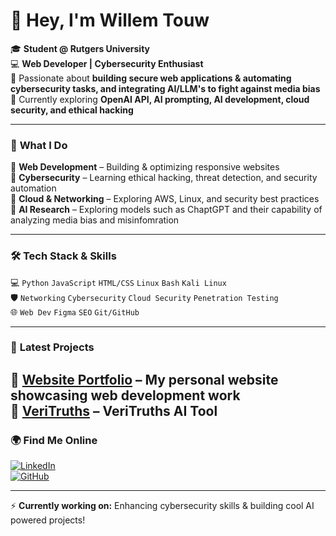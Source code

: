 # 👋 Hey, I'm Willem Touw  

🎓 **Student @ Rutgers University**  
💻 **Web Developer | Cybersecurity Enthusiast**  
🔹 Passionate about **building secure web applications & automating cybersecurity tasks, and integrating AI/LLM's to fight against media bias**  
🔹 Currently exploring **OpenAI API, AI prompting, AI development, cloud security, and ethical hacking**  

---

### 🚀 **What I Do**  
🔹 **Web Development** – Building & optimizing responsive websites  
🔹 **Cybersecurity** – Learning ethical hacking, threat detection, and security automation  
🔹 **Cloud & Networking** – Exploring AWS, Linux, and security best practices  
🔹 **AI Research** – Exploring models such as ChaptGPT and their capability of analyzing media bias and misinfomration  

---

### 🛠️ **Tech Stack & Skills**  
💻 `Python` `JavaScript` `HTML/CSS` `Linux` `Bash` `Kali Linux`  
🛡️ `Networking` `Cybersecurity` `Cloud Security` `Penetration Testing`  
🌐 `Web Dev` `Figma` `SEO` `Git/GitHub`  

---

### 📂 **Latest Projects**  
🔹 **[Website Portfolio](https://willemtouw.com)** – My personal website showcasing web development work  
🔹 **[VeriTruths](https://github.com/wiltouw/Veritruths-/tree/main)** – VeriTruths AI Tool  
---

### 🌍 **Find Me Online**  
[![LinkedIn](https://img.shields.io/badge/LinkedIn-Connect-blue)](https://www.linkedin.com/in/willemtouw/)  
[![GitHub](https://img.shields.io/badge/GitHub-Follow-black)](https://github.com/wiltouw)  

---

⚡ **Currently working on:** Enhancing cybersecurity skills & building cool AI powered projects!  
